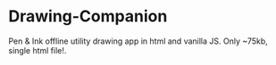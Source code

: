 # Drawing-Companion
Pen &amp; Ink offline utility drawing app in html and vanilla JS. Only ~75kb, single html file!.
